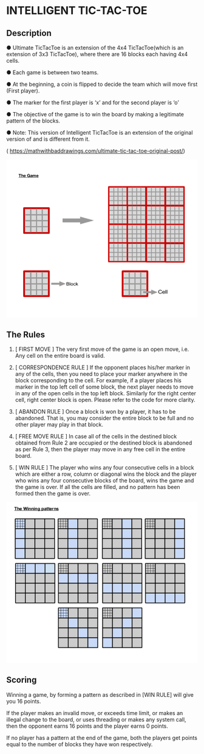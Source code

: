 # INTELLIGENT TIC-TAC-TOE

## Description
● Ultimate TicTacToe is an extension of the 4x4 TicTacToe(which is an extension of 3x3
TicTacToe), where there are 16 blocks each having 4x4 cells.

● Each game is between two teams.

● At the beginning, a coin is flipped to decide the team which will move first (First player).

● The marker for the first player is ‘x’ and for the second player is ‘o’

● The objective of the game is to win the board by making a legitimate pattern of the
blocks.

● Note: This version of Intelligent TicTacToe is an extension of the original version of and
is different from it.

(​ https://mathwithbaddrawings.com/ultimate-tic-tac-toe-original-post/​ )


![Alt text](/ai1.png?raw=true "The Game")

## The Rules
1. [​ FIRST MOVE​ ] The very first move of the game is an open move, i.e. Any cell on the
entire board is valid.

2. [​ CORRESPONDENCE RULE​ ] If the opponent places his/her marker in any of the cells,
then you need to place your marker anywhere in the block corresponding to the cell.
For example, if a player places his marker in the top left cell of some block, the next
player needs to move in any of the open cells in the top left block. Similarly for the right
center cell, right center block is open. Please refer to the code for more clarity.

3. [​ ABANDON RULE​ ] Once a block is won by a player, it has to be abandoned. That is,
you may consider the entire block to be full and no other player may play in that block.

4. [​ FREE MOVE RULE​ ] In case all of the cells in the destined block obtained from Rule 2
are occupied or the destined block is abandoned as per Rule 3, then the player may
move in any free cell in the entire board.

5. [​ WIN RULE​ ] The player who wins any four consecutive cells in a block which are either
a row, column or diagonal wins the block and the player who wins any four
consecutive blocks of the board, wins the game and the game is over. If all the cells
are filled, and no pattern has been formed then the game is over.


![Alt text](/ai2.png?raw=true "Winning Patterns")


## Scoring
Winning a game, by forming a pattern as described in [WIN RULE] will give you
16 points.

If the player makes an invalid move, or exceeds time limit, or makes an illegal
change to the board, or uses threading or makes any system call, then the
opponent earns 16 points and the player earns 0 points.

If no player has a pattern at the end of the game, both the players get points
equal to the number of blocks they have won respectively.


